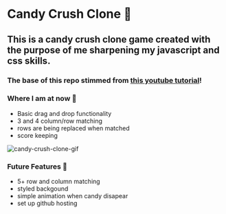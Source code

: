 # Candy Crush Clone 🍭
## This is a candy crush clone game created with the purpose of me sharpening my javascript and css skills.
### The base of this repo stimmed from [this youtube tutorial](https://www.youtube.com/watch?v=XD5sZWxwJUk)! 

### Where I am at now 🍬
- Basic drag and drop functionality
- 3 and 4 column/row matching
- rows are being replaced when matched 
- score keeping

![candy-crush-clone-gif](https://user-images.githubusercontent.com/7613670/109446990-56d41a00-7a08-11eb-8ef2-807d7b17530a.gif)

### Future Features 🧁
- 5+ row and column matching 
- styled backgound
- simple animation when candy disapear
- set up github hosting
